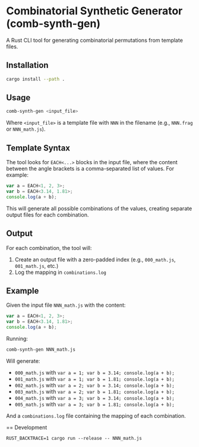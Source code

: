 # Combinatorial Synthetic Generator (comb-synth-gen)

A Rust CLI tool for generating combinatorial permutations from template files.

## Installation

```bash
cargo install --path .
```

## Usage

```bash
comb-synth-gen <input_file>
```

Where `<input_file>` is a template file with `NNN` in the filename (e.g., `NNN.frag` or `NNN_math.js`).

## Template Syntax

The tool looks for `EACH<...>` blocks in the input file, where the content between the angle brackets is a comma-separated list of values. For example:

```javascript
var a = EACH<1, 2, 3>;
var b = EACH<3.14, 1.81>;
console.log(a + b);
```

This will generate all possible combinations of the values, creating separate output files for each combination.

## Output

For each combination, the tool will:
1. Create an output file with a zero-padded index (e.g., `000_math.js`, `001_math.js`, etc.)
2. Log the mapping in `combinations.log`

## Example

Given the input file `NNN_math.js` with the content:
```javascript
var a = EACH<1, 2, 3>;
var b = EACH<3.14, 1.81>;
console.log(a + b);
```

Running:
```bash
comb-synth-gen NNN_math.js
```

Will generate:
- `000_math.js` with `var a = 1; var b = 3.14; console.log(a + b);`
- `001_math.js` with `var a = 1; var b = 1.81; console.log(a + b);`
- `002_math.js` with `var a = 2; var b = 3.14; console.log(a + b);`
- `003_math.js` with `var a = 2; var b = 1.81; console.log(a + b);`
- `004_math.js` with `var a = 3; var b = 3.14; console.log(a + b);`
- `005_math.js` with `var a = 3; var b = 1.81; console.log(a + b);`

And a `combinations.log` file containing the mapping of each combination. 

== Development

    RUST_BACKTRACE=1 cargo run --release -- NNN_math.js
